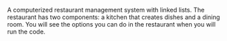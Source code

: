 A computerized restaurant management system with linked lists. The restaurant has two components: a kitchen that creates dishes and a dining room.
You will see the options you can do in the restaurant when you will run the code.

